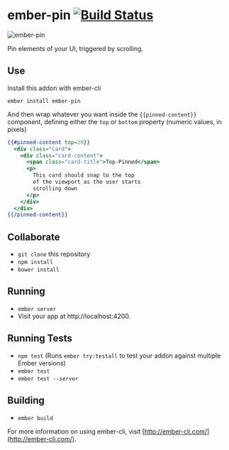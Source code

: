 # ember-pin [![Build Status](https://travis-ci.org/levanto-financial/ember-pin.svg?branch=master)](https://travis-ci.org/levanto-financial/ember-pin)

![ember-pin](http://i65.tinypic.com/bhwzn8.gif)

Pin elements of your UI, triggered by scrolling.

## Use
Install this addon with ember-cli

```
ember install ember-pin
```

And then wrap whatever you want inside the `{{pinned-content}}` component, defining either the `top` or `bottom` property (numeric values, in pixels)

```hbs
{{#pinned-content top=20}}
  <div class="card">
    <div class="card-content">
      <span class="card-title">Top-Pinned</span>
      <p>
        This card should snap to the top
        of the viewport as the user starts 
        scrolling down
      </p>
    </div>
  </div>
{{/pinned-content}}
```

## Collaborate

* `git clone` this repository
* `npm install`
* `bower install`

## Running

* `ember server`
* Visit your app at http://localhost:4200.

## Running Tests

* `npm test` (Runs `ember try:testall` to test your addon against multiple Ember versions)
* `ember test`
* `ember test --server`

## Building

* `ember build`

For more information on using ember-cli, visit [http://ember-cli.com/](http://ember-cli.com/).
